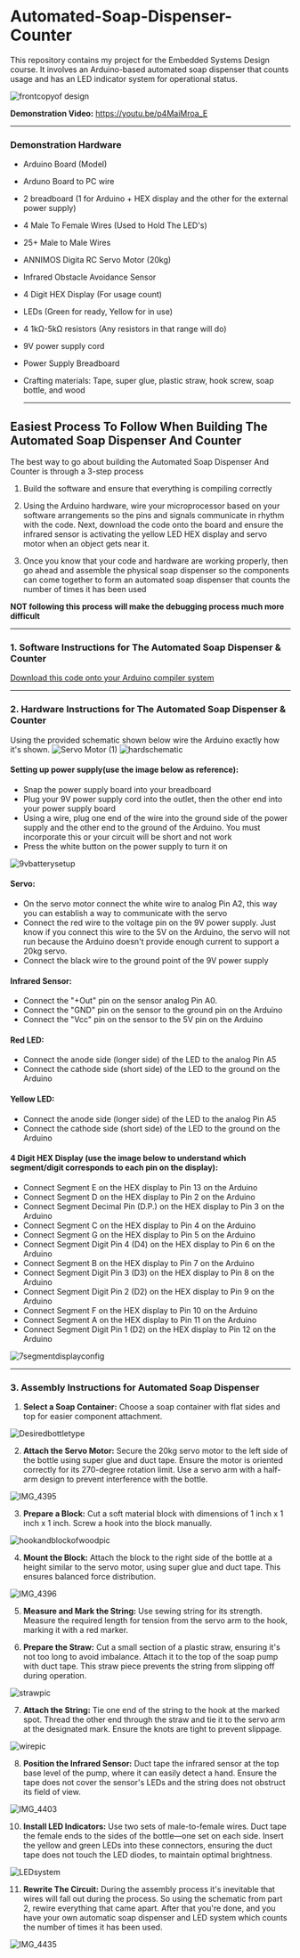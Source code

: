# Automated-Soap-Dispenser-Counter

This repository contains my project for the Embedded Systems Design course. It involves an Arduino-based automated soap dispenser that counts usage and has an LED indicator system for operational status.

![frontcopyof design](https://github.com/declancouch/Automated-Soap-Dispenser-And-Counter/assets/145140758/2f70f679-c081-4c33-a307-164ccd1e6e60)

**Demonstration Video:** https://youtu.be/p4MaiMroa_E

---

### Demonstration Hardware
- Arduino Board (Model)
- Arduno Board to PC wire
- 2 breadboard (1 for Arduino + HEX display and the other for the external power supply)
- 4 Male To Female Wires (Used to Hold The LED's)
- 25+ Male to Male Wires
- ANNIMOS Digita RC Servo Motor (20kg)
- Infrared Obstacle Avoidance Sensor
- 4 Digit HEX Display (For usage count)
- LEDs (Green for ready, Yellow for in use)
- 4 1kΩ-5kΩ resistors (Any resistors in that range will do)
- 9V power supply cord
- Power Supply Breadboard
- Crafting materials: Tape, super glue, plastic straw, hook screw, soap bottle, and wood

  ---


## Easiest Process To Follow When Building The Automated Soap Dispenser And Counter
The best way to go about building the Automated Soap Dispenser And Counter is through a 3-step process

1. Build the software and ensure that everything is compiling correctly

2. Using the Arduino hardware, wire your microprocessor based on your software arrangements so the pins and signals communicate in rhythm with the code. Next, download the code onto the board and ensure the infrared sensor is activating the yellow LED HEX display and servo motor when an object gets near it.

3. Once you know that your code and hardware are working properly, then go ahead and assemble the physical soap dispenser so the components can come together to form an automated soap dispenser that counts the number of times it has been used

**NOT following this process will make the debugging process much more difficult** 



---





### 1. Software Instructions for The Automated Soap Dispenser & Counter


[Download this code onto your Arduino compiler system](https://github.com/declancouch/Automated-Soap-Dispenser-And-Counter/blob/34ed45a4a5e10d7ac9d816b988eacd39e0801649/Arduino%20Completed%20Soap%20Dispensor%20Code.ino)




---





### 2. Hardware Instructions for The Automated Soap Dispenser & Counter

Using the provided schematic shown below wire the Arduino exactly how it's shown.
![Servo Motor (1)](https://github.com/declancouch/Automated-Soap-Dispenser-And-Counter/assets/145140758/8a729bc1-4a63-4fd9-bb49-1413506816e6)
![hardschematic](https://github.com/declancouch/Automated-Soap-Dispenser-And-Counter/assets/145140758/cff6ab99-e802-40eb-b9fc-b542e1ba81ac)



#### Setting up power supply(use the image below as reference):
- Snap the power supply board into your breadboard
- Plug your 9V power supply cord into the outlet, then the other end into your power supply board 
- Using a wire, plug one end of the wire into the ground side of the power supply and the other end to the ground of the Arduino. You must incorporate this or your circuit will be short and not work
- Press the white button on the power supply to turn it on
  
![9vbatterysetup](https://github.com/declancouch/Automated-Soap-Dispenser-And-Counter/assets/145140758/96e0f5af-a386-4aa5-b7e9-33c16bc0f541)


#### Servo:
- On the servo motor connect the white wire to analog Pin A2, this way you can establish a way to communicate with the servo
- Connect the red wire to the voltage pin on the 9V power supply. Just know if you connect this wire to the 5V on the Arduino, the servo will not run because the Arduino doesn't provide enough current to support a 20kg servo.
- Connect the black wire to the ground point of the 9V power supply

#### Infrared Sensor:
- Connect the "+Out" pin on the sensor analog Pin A0.
- Connect the "GND" pin on the sensor to the ground pin on the Arduino
- Connect the "Vcc" pin on the sensor to the 5V pin on the Arduino

#### Red LED:
- Connect the anode side (longer side) of the LED to the analog Pin A5
- Connect the cathode side (short side) of the LED to the ground on the Arduino

#### Yellow LED:
- Connect the anode side (longer side) of the LED to the analog Pin A5
- Connect the cathode side (short side) of the LED to the ground on the Arduino

#### 4 Digit HEX Display (use the image below to understand which segment/digit corresponds to each pin on the display):
- Connect Segment E on the HEX display to Pin 13 on the Arduino 
- Connect Segment D on the HEX display to Pin 2 on the Arduino 
- Connect Segment Decimal Pin (D.P.) on the HEX display to Pin 3 on the Arduino 
- Connect Segment C on the HEX display to Pin 4 on the Arduino 
- Connect Segment G on the HEX display to Pin 5 on the Arduino 
- Connect Segment Digit Pin 4 (D4) on the HEX display to Pin 6 on the Arduino 
- Connect Segment B on the HEX display to Pin 7 on the Arduino 
- Connect Segment Digit Pin 3 (D3) on the HEX display to Pin 8 on the Arduino 
- Connect Segment Digit Pin 2 (D2) on the HEX display to Pin 9 on the Arduino 
- Connect Segment F on the HEX display to Pin 10 on the Arduino 
- Connect Segment A on the HEX display to Pin 11 on the Arduino 
- Connect Segment Digit Pin 1 (D2) on the HEX display to Pin 12 on the Arduino

![7segmentdisplayconfig](https://github.com/declancouch/Automated-Soap-Dispenser-And-Counter/assets/145140758/cad3d61c-df9f-4155-98bd-dc3fbb7fc742)




---




### 3. Assembly Instructions for Automated Soap Dispenser

1. **Select a Soap Container:** Choose a soap container with flat sides and top for easier component attachment.

![Desiredbottletype](https://github.com/declancouch/Automated-Soap-Dispenser-And-Counter/assets/145140758/0ef27fcd-a874-435c-8deb-c3e7793db2c9)

  
2. **Attach the Servo Motor:** Secure the 20kg servo motor to the left side of the bottle using super glue and duct tape. Ensure the motor is oriented correctly for its 270-degree rotation limit. Use a servo arm with a half-arm design to prevent interference with the bottle.

![IMG_4395](https://github.com/declancouch/Automated-Soap-Dispenser-And-Counter/assets/145140758/fb1e66d5-dede-4321-a990-4c1cfa667348)

3. **Prepare a Block:** Cut a soft material block with dimensions of 1 inch x 1 inch x 1 inch. Screw a hook into the block manually.

![hookandblockofwoodpic](https://github.com/declancouch/Automated-Soap-Dispenser-And-Counter/assets/145140758/8303619c-750a-4c06-8b6c-8b6c7232a46c)
   
4. **Mount the Block:** Attach the block to the right side of the bottle at a height similar to the servo motor, using super glue and duct tape. This ensures balanced force distribution.

![IMG_4396](https://github.com/declancouch/Automated-Soap-Dispenser-And-Counter/assets/145140758/f494530b-09e0-49bb-a87b-4828d22d06d0)

5. **Measure and Mark the String:** Use sewing string for its strength. Measure the required length for tension from the servo arm to the hook, marking it with a red marker.
  
6. **Prepare the Straw:** Cut a small section of a plastic straw, ensuring it's not too long to avoid imbalance. Attach it to the top of the soap pump with duct tape. This straw piece prevents the string from slipping off during operation.

![strawpic](https://github.com/declancouch/Automated-Soap-Dispenser-And-Counter/assets/145140758/6d084921-055d-4fce-a632-5788f5b4a444)

7. **Attach the String:** Tie one end of the string to the hook at the marked spot. Thread the other end through the straw and tie it to the servo arm at the designated mark. Ensure the knots are tight to prevent slippage.

![wirepic](https://github.com/declancouch/Automated-Soap-Dispenser-And-Counter/assets/145140758/c2da657a-3c39-4fc0-9f76-19115bdc8461)
   
8. **Position the Infrared Sensor:** Duct tape the infrared sensor at the top base level of the pump, where it can easily detect a hand. Ensure the tape does not cover the sensor's LEDs and the string does not obstruct its field of view.

![IMG_4403](https://github.com/declancouch/Automated-Soap-Dispenser-And-Counter/assets/145140758/e7099a8d-2045-4c5f-a6b9-e8746fb746ab)
   
10. **Install LED Indicators:** Use two sets of male-to-female wires. Duct tape the female ends to the sides of the bottle—one set on each side. Insert the yellow and green LEDs into these connectors, ensuring the duct tape does not touch the LED diodes, to maintain optimal brightness.

![LEDsystem](https://github.com/declancouch/Automated-Soap-Dispenser-And-Counter/assets/145140758/cd89e52e-af60-45b1-bd00-6c66b2e9075d)

11. **Rewrite The Circuit:** During the assembly process it's inevitable that wires will fall out during the process. So using the schematic from part 2, rewire everything that came apart. After that you're done, and you have your own automatic soap dispenser and LED system which counts the number of times it has been used.    

![IMG_4435](https://github.com/declancouch/Automated-Soap-Dispenser-And-Counter/assets/145140758/5618ce4a-39ae-4a3a-9f56-6e685d8cad63)


